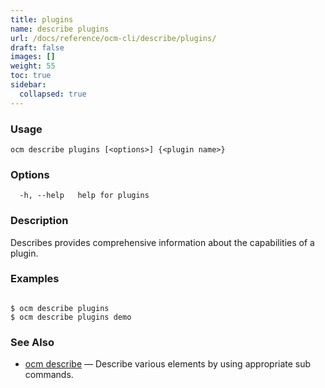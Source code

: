 ```yaml
---
title: plugins
name: describe plugins
url: /docs/reference/ocm-cli/describe/plugins/
draft: false
images: []
weight: 55
toc: true
sidebar:
  collapsed: true
---
```

### Usage

```
ocm describe plugins [<options>] {<plugin name>}
```

### Options

```
  -h, --help   help for plugins
```

### Description


Describes provides comprehensive information about the capabilities of
a plugin.


### Examples

```

$ ocm describe plugins
$ ocm describe plugins demo

```

### See Also

* [ocm describe](/docs/reference/ocm-cli/describe/)	 &mdash; Describe various elements by using appropriate sub commands.


